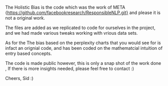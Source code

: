 The Holistic Bias is the code which was the work of META {https://github.com/facebookresearch/ResponsibleNLP.git} and please it is not a original work. 

The files are added as we replicated to code for ourselves in the project, and we had made various tweaks working with vrious data sets. 

As for the The bias based on the perplexity charts that you would see for is infact an orignial code, and has been coded on the mathematcial intuition of entry based concepts.

The code is made public however, this is only a snap shot of the work done , If there is more insights needed, please feel free to contact :)


Cheers,
Sid :)



